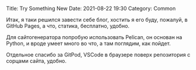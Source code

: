 Title: Try Something New
Date: 2021-08-22 19:30
Category: Common

Итак, я таки решился завести себе блог, хостить я его буду, пожалуй, в GitHub Pages, а что, статика, бесплатно, удобно.

Для сайтогенератора попробую использовать Pelican, он основан на Python, и вроде умеет много во что, а там поглядим, как пойдет.

Отдельное спасибо за GitPod, VSCode в браузере поверх репозитория с сорцами сайта, удобно.